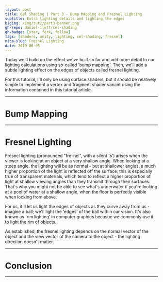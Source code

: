 ```yaml
---
layout: post
title: Cel Shading | Part 3 - Bump Mapping and Fresnel Lighting
subtitle: Extra lighting details and lighting the edges
bigimg: /img/tut2/part3-banner.png
gh-repo: daniel-ilett/cel-shading
gh-badge: [star, fork, follow]
tags: [shaders, unity, lighting, cel-shading, fresnel]
nice-slug: Fresnel Lighting
date: 2019-06-05
---
```


Today we'll build on the effect we've built so far and add more detail to our lighting calculations using so-called 'bump mapping'. Then, we'll add a subtle lighting effect on the edges of objects called fresnel lighting.

For this tutorial, I'll only be using surface shaders, but it should be relatively simple to implement a vertex and fragment shader variant using the information contained in this tutorial article.

<hr/>

# Bump Mapping

<hr/>

# Fresnel Lighting

Fresnel lighting (pronounced "fre-nel", with a silent 's') arises when the viewer is looking at an object at a very shallow angle. When looking at a steep angle, the lighting will be as normal - but at shallower angles, a much higher proportion of the light is reflected off the surface; this is especially true of transparent materials, which tend to reflect a higher proportion of light at shallow viewing angles than they transmit through their surfaces. That's why you might not be able to see what's underwater if you're looking at a pool of water at a shallow angle, when the floor is perfectly visible when looking from above.

For us, it'll let us light the edges of objects as they curve away from us - imagine a ball; we'll light the 'edges' of the ball within our vision. It's also known as 'rim lighting' in computer graphics becasue we commonly use it to light the rim of objects.

As established, the fresnel lighting depends on the normal vector of the object and the view vector of the camera to the object - the lighting direction doesn't matter.

<hr/>

# Conclusion

<hr/>
